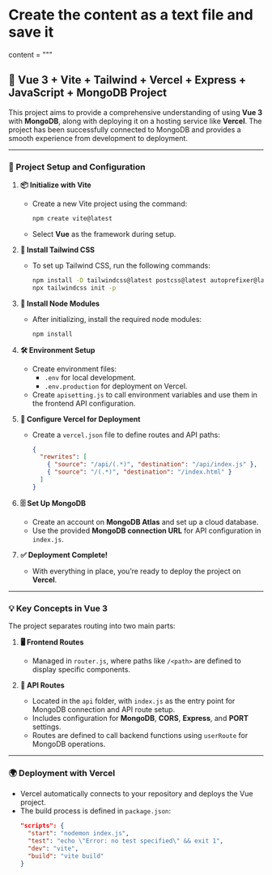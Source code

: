 # Create the content as a text file and save it
content = """
## 🌟 Vue 3 + Vite + Tailwind + Vercel + Express + JavaScript + MongoDB Project

This project aims to provide a comprehensive understanding of using **Vue 3** with **MongoDB**, along with deploying it on a hosting service like **Vercel**. The project has been successfully connected to MongoDB and provides a smooth experience from development to deployment.

---

### 🚀 Project Setup and Configuration

1. **📦 Initialize with Vite**
   - Create a new Vite project using the command:
     ```bash
     npm create vite@latest
     ```
   - Select **Vue** as the framework during setup.

2. **🎨 Install Tailwind CSS**
   - To set up Tailwind CSS, run the following commands:
     ```bash
     npm install -D tailwindcss@latest postcss@latest autoprefixer@latest
     npx tailwindcss init -p
     ```

3. **🔧 Install Node Modules**
   - After initializing, install the required node modules:
     ```bash
     npm install
     ```

4. **🛠 Environment Setup**
   - Create environment files:
     - `.env` for local development.
     - `.env.production` for deployment on Vercel.
   - Create `apisetting.js` to call environment variables and use them in the frontend API configuration.

5. **🔄 Configure Vercel for Deployment**
   - Create a `vercel.json` file to define routes and API paths:
     ```json
     {
       "rewrites": [
         { "source": "/api/(.*)", "destination": "/api/index.js" },
         { "source": "/(.*)", "destination": "/index.html" }
       ]
     }
     ```

6. **🗄️ Set Up MongoDB**
   - Create an account on **MongoDB Atlas** and set up a cloud database.
   - Use the provided **MongoDB connection URL** for API configuration in `index.js`.

7. **✅ Deployment Complete!**
   - With everything in place, you’re ready to deploy the project on **Vercel**.

---

### 💡 Key Concepts in Vue 3

The project separates routing into two main parts:

1. **🖥️ Frontend Routes**  
   - Managed in `router.js`, where paths like `/<path>` are defined to display specific components.

2. **🔌 API Routes**  
   - Located in the `api` folder, with `index.js` as the entry point for MongoDB connection and API route setup.
   - Includes configuration for **MongoDB**, **CORS**, **Express**, and **PORT** settings.
   - Routes are defined to call backend functions using `userRoute` for MongoDB operations.

---

### 🌍 Deployment with Vercel

- Vercel automatically connects to your repository and deploys the Vue project.
- The build process is defined in `package.json`:
  ```json
  "scripts": {
    "start": "nodemon index.js",
    "test": "echo \"Error: no test specified\" && exit 1",
    "dev": "vite",
    "build": "vite build"
  }
